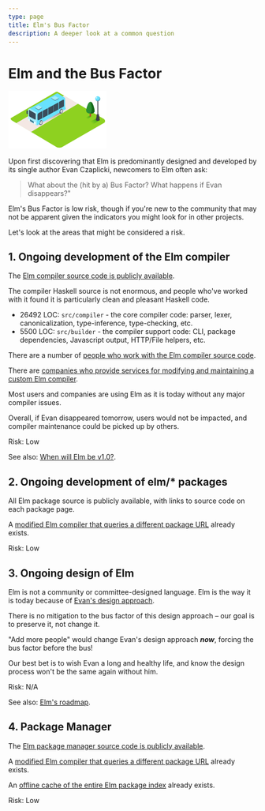 ```yaml
---
type: page
title: Elm's Bus Factor
description: A deeper look at a common question
---
```


# Elm and the Bus Factor

<img width="200" src="/images/pictures/bus-factor.png" />

Upon first discovering that Elm is predominantly designed and developed by its single author Evan Czaplicki, newcomers to Elm often ask:

> What about the (hit by a) Bus Factor? What happens if Evan disappears?"


Elm's Bus Factor is low risk, though if you're new to the community that may not be apparent given the indicators you might look for in other projects.

Let's look at the areas that might be considered a risk.


## 1. Ongoing development of the Elm compiler

The [Elm compiler source code is publicly available](TODO).

The compiler Haskell source is not enormous, and people who've worked with it found it is particularly clean and pleasant Haskell code.

- 26492 LOC: `src/compiler` - the core compiler code: parser, lexer, canonicalization, type-inference, type-checking, etc.
- 5500 LOC: `src/builder` - the compiler support code: CLI, package dependencies, Javascript output, HTTP/File helpers, etc.

There are a number of [people who work with the Elm compiler source code](TODO).

There are [companies who provide services for modifying and maintaining a custom Elm compiler](TODO).

Most users and companies are using Elm as it is today without any major compiler issues.

Overall, if Evan disappeared tomorrow, users would not be impacted, and compiler maintenance could be picked up by others.

<pill color="green">Risk: Low</pill>


See also: [When will Elm be v1.0?](TOOD).



## 2. Ongoing development of elm/* packages

All Elm package source is publicly available, with links to source code on each package page.

A [modified Elm compiler that queries a different package URL](TODO) already exists.


<pill color="green">Risk: Low</pill>



## 3. Ongoing design of Elm

Elm is not a community or committee-designed language. Elm is the way it is today because of [Evan's design approach](TODO).

There is no mitigation to the bus factor of this design approach – our goal is to preserve it, not change it.

"Add more people" would change Evan's design approach _**now**_, forcing the bus factor before the bus!

Our best bet is to wish Evan a long and healthy life, and know the design process won't be the same again without him.

<pill color="grey">Risk: N/A</pill>


See also: [Elm's roadmap](/faqs/elm-roadmap).



## 4. Package Manager

The [Elm package manager source code is publicly available](TODO).

A [modified Elm compiler that queries a different package URL](TODO) already exists.

An [offline cache of the entire Elm package index](TODO) already exists.

<pill color="green">Risk: Low</pill>
